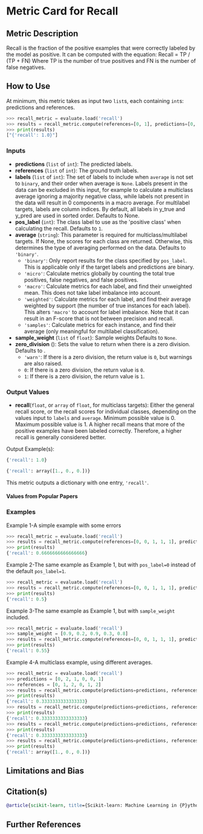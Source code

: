 # Metric Card for Recall


## Metric Description

Recall is the fraction of the positive examples that were correctly labeled by the model as positive. It can be computed with the equation:
Recall = TP / (TP + FN)
Where TP is the number of true positives and FN is the number of false negatives.


## How to Use

At minimum, this metric takes as input two `list`s, each containing `int`s: predictions and references.

```python
>>> recall_metric = evaluate.load('recall')
>>> results = recall_metric.compute(references=[0, 1], predictions=[0, 1])
>>> print(results)
["{'recall': 1.0}"]
```


### Inputs
- **predictions** (`list` of `int`): The predicted labels.
- **references** (`list` of `int`): The ground truth labels.
- **labels** (`list` of `int`): The set of labels to include when `average` is not set to `binary`, and their order when average is `None`. Labels present in the data can be excluded in this input, for example to calculate a multiclass average ignoring a majority negative class, while labels not present in the data will result in 0 components in a macro average. For multilabel targets, labels are column indices. By default, all labels in y_true and y_pred are used in sorted order. Defaults to None.
- **pos_label** (`int`): The class label to use as the 'positive class' when calculating the recall. Defaults to `1`.
- **average** (`string`): This parameter is required for multiclass/multilabel targets. If None, the scores for each class are returned. Otherwise, this determines the type of averaging performed on the data. Defaults to `'binary'`.
    - `'binary'`: Only report results for the class specified by `pos_label`. This is applicable only if the target labels and predictions are binary.
    - `'micro'`: Calculate metrics globally by counting the total true positives, false negatives, and false positives.
    - `'macro'`: Calculate metrics for each label, and find their unweighted mean. This does not take label imbalance into account.
    - `'weighted'`: Calculate metrics for each label, and find their average weighted by support (the number of true instances for each label). This alters `'macro'` to account for label imbalance. Note that it can result in an F-score that is not between precision and recall.
    - `'samples'`: Calculate metrics for each instance, and find their average (only meaningful for multilabel classification).
- **sample_weight** (`list` of `float`): Sample weights Defaults to `None`.
- **zero_division** (): Sets the value to return when there is a zero division. Defaults to .
    - `'warn'`: If there is a zero division, the return value is `0`, but warnings are also raised.
    - `0`: If there is a zero division, the return value is `0`.
    - `1`: If there is a zero division, the return value is `1`.


### Output Values
- **recall**(`float`, or `array` of `float`, for multiclass targets): Either the general recall score, or the recall scores for individual classes, depending on the values input to `labels` and `average`. Minimum possible value is 0. Maximum possible value is 1. A higher recall means that more of the positive examples have been labeled correctly. Therefore, a higher recall is generally considered better.

Output Example(s):
```python
{'recall': 1.0}
```
```python
{'recall': array([1., 0., 0.])}
```

This metric outputs a dictionary with one entry, `'recall'`.


#### Values from Popular Papers


### Examples

Example 1-A simple example with some errors
```python
>>> recall_metric = evaluate.load('recall')
>>> results = recall_metric.compute(references=[0, 0, 1, 1, 1], predictions=[0, 1, 0, 1, 1])
>>> print(results)
{'recall': 0.6666666666666666}
```

Example 2-The same example as Example 1, but with `pos_label=0` instead of the default `pos_label=1`.
```python
>>> recall_metric = evaluate.load('recall')
>>> results = recall_metric.compute(references=[0, 0, 1, 1, 1], predictions=[0, 1, 0, 1, 1], pos_label=0)
>>> print(results)
{'recall': 0.5}
```

Example 3-The same example as Example 1, but with `sample_weight` included.
```python
>>> recall_metric = evaluate.load('recall')
>>> sample_weight = [0.9, 0.2, 0.9, 0.3, 0.8]
>>> results = recall_metric.compute(references=[0, 0, 1, 1, 1], predictions=[0, 1, 0, 1, 1], sample_weight=sample_weight)
>>> print(results)
{'recall': 0.55}
```

Example 4-A multiclass example, using different averages.
```python
>>> recall_metric = evaluate.load('recall')
>>> predictions = [0, 2, 1, 0, 0, 1]
>>> references = [0, 1, 2, 0, 1, 2]
>>> results = recall_metric.compute(predictions=predictions, references=references, average='macro')
>>> print(results)
{'recall': 0.3333333333333333}
>>> results = recall_metric.compute(predictions=predictions, references=references, average='micro')
>>> print(results)
{'recall': 0.3333333333333333}
>>> results = recall_metric.compute(predictions=predictions, references=references, average='weighted')
>>> print(results)
{'recall': 0.3333333333333333}
>>> results = recall_metric.compute(predictions=predictions, references=references, average=None)
>>> print(results)
{'recall': array([1., 0., 0.])}
```


## Limitations and Bias


## Citation(s)
```bibtex
@article{scikit-learn, title={Scikit-learn: Machine Learning in {P}ython}, author={Pedregosa, F. and Varoquaux, G. and Gramfort, A. and Michel, V. and Thirion, B. and Grisel, O. and Blondel, M. and Prettenhofer, P. and Weiss, R. and Dubourg, V. and Vanderplas, J. and Passos, A. and Cournapeau, D. and Brucher, M. and Perrot, M. and Duchesnay, E.}, journal={Journal of Machine Learning Research}, volume={12}, pages={2825--2830}, year={2011}
```


## Further References
